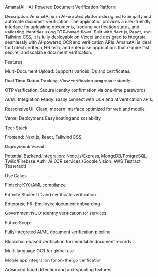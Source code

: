 AmanatAI – AI-Powered Document Verification Platform

Description:
AmanatAI is an AI-enabled platform designed to simplify and automate document verification. The application provides a user-friendly interface for uploading documents, tracking verification status, and validating identities using OTP-based flows. Built with Next.js, React, and Tailwind CSS, it is fully deployable on Vercel and designed to integrate seamlessly with AI-powered OCR and verification APIs. AmanatAI is ideal for fintech, edtech, HR tech, and enterprise applications that require fast, secure, and scalable document verification.

Features

Multi-Document Upload: Supports various IDs and certificates.

Real-Time Status Tracking: View verification progress instantly.

OTP Verification: Secure identity confirmation via one-time passwords.

AI/ML Integration Ready: Easily connect with OCR and AI verification APIs.

Responsive UI: Clean, modern interface optimized for web and mobile.

Vercel Deployment: Easy hosting and scalability.

Tech Stack

Frontend: Next.js, React, Tailwind CSS

Deployment: Vercel

Potential Backend/Integration: Node.js/Express, MongoDB/PostgreSQL, Twilio/Firebase Auth, AI OCR services (Google Vision, AWS Textract, Tesseract)

Use Cases

Fintech: KYC/AML compliance

Edtech: Student ID and certificate verification

Enterprise HR: Employee document onboarding

Government/NGO: Identity verification for services

Future Scope

Fully integrated AI/ML document verification pipeline

Blockchain-based verification for immutable document records

Multi-language OCR for global use

Mobile app integration for on-the-go verification

Advanced fraud detection and anti-spoofing features
